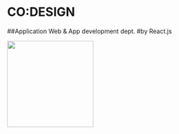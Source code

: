 # CO:DESIGN
##Application Web & App development dept.
#by React.js

<img src="https://user-images.githubusercontent.com/100653363/227410535-651581c5-a21e-4563-8612-27ea01674dd6.PNG" width="200" height="200"/>
